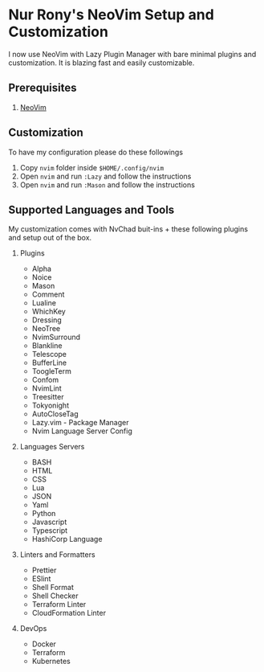 # Nur Rony's NeoVim Setup and Customization

I now use NeoVim with Lazy Plugin Manager with bare minimal plugins and customization. It is blazing fast and easily customizable.

## Prerequisites

1. [NeoVim][neovim-link]

## Customization

To have my configuration please do these followings

1. Copy `nvim` folder inside `$HOME/.config/nvim`
2. Open `nvim` and run `:Lazy` and follow the instructions
3. Open `nvim` and run `:Mason` and follow the instructions

## Supported Languages and Tools

My customization comes with NvChad buit-ins + these following plugins and setup out of the box.

1. Plugins
   - Alpha
   - Noice
   - Mason
   - Comment
   - Lualine
   - WhichKey
   - Dressing
   - NeoTree
   - NvimSurround
   - Blankline
   - Telescope
   - BufferLine
   - ToogleTerm
   - Confom
   - NvimLint
   - Treesitter
   - Tokyonight
   - AutoCloseTag
   - Lazy.vim - Package Manager
   - Nvim Language Server Config
1. Languages Servers

   - BASH
   - HTML
   - CSS
   - Lua
   - JSON
   - Yaml
   - Python
   - Javascript
   - Typescript
   - HashiCorp Language

1. Linters and Formatters
   - Prettier
   - ESlint
   - Shell Format
   - Shell Checker
   - Terraform Linter
   - CloudFormation Linter
1. DevOps
   - Docker
   - Terraform
   - Kubernetes

<!-- Links -->

[neovim-link]: https://neovim.io/
